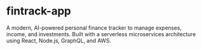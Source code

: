 # fintrack-app
A modern, AI-powered personal finance tracker to manage expenses, income, and investments. Built with a serverless microservices architecture using React, Node.js, GraphQL, and AWS.
